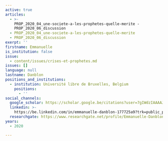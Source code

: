 ```yaml
---
active: true
articles:
  - >-
    PROP_2020_04_une-societe-a-les-prophetes-quelle-merite -
    PROP_2020_06_discussion
  - PROP_2020_04_une-societe-a-les-prophetes-quelle-merite
  - PROP_2020_06_discussion
exerpt: ''
firstname: Emmanuelle
is_institution: false
issue:
  - content/issues/crises-et-prophetes.md
issues: []
language: null
lastname: Danblon
positions_and_institutions:
  - institution: Université libre de Bruxelles, Belgium
    positions:
      - ''
social_channels:
  google_scholar: https://scholar.google.be/citations?user=7gIWdzIAAAAJ&hl=fr
  linkedin: >-
    https://be.linkedin.com/in/emmanuelle-danblon-177725a9?trk=public_profile_samename-profile
  researchgate: https://www.researchgate.net/profile/Emmanuelle-Danblon
years:
  - 2020

---
```

